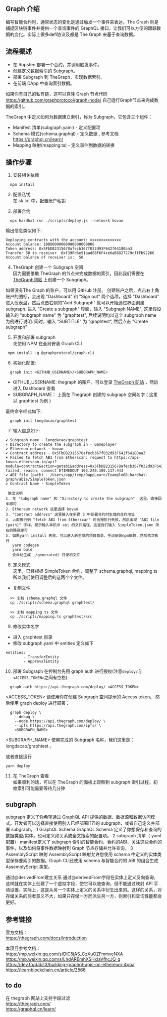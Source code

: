 ## Graph 介绍
编写智能合约时，通常状态的变化是通过触发一个事件来表达，The Graph 则是捕捉区块链事件并提供一个查询事件的 GraphQL 接口，让我们可以方便的跟踪数据的变化。实际上很多defi协议及都是 The Graph 来基于查询数据。  

## 流程概述   
  - 在 Ropsten 部署一个合约，并调用触发事件。
  - 创建定义数据索引的 Subgraph。
  - 部署 Subgraph 到 TheGraph，实现数据索引。
  - 在前端 DApp 中查询索引数据。
  
如果你有自己的私有链，这可以克隆 Graph 节点代码 https://github.com/graphprotocol/graph-node/  自己运行Graph节点来完成数据的索引。  

TheGraph 中定义如何为数据建立索引，称为 Subgraph，它包含三个组件：  
- Manifest 清单(subgraph.yaml) - 定义配置项  
- Schema 模式(schema.graphql) - 定义数据 , 参考文档 https://graphql.cn/learn/
- Mapping 映射(mapping.ts) - 定义事件到数据的转换 
   
## 操作步骤   
1)  安装相关依赖
```
  npm install
```

2) 配置私钥  
在 sk.txt 中，配置账户私钥    

3) 部署合约  
```
  npx hardhat run ./scripts/deploy.js --network kovan
```

输出信息类似如下:  
```
Deploying contracts with the account: xxxxxxxxxxxxxx
Account balance: 10000000000000000000000
Token address: 0x5FbDB2315678afecb367f032d93F642f64180aa3
Transfer 50 to receiver  0xf39Fd6e51aad88F6F4ce6aB8827279cffFb92266
Account balance of receiver is:  50
```

4) TheGraph 创建一个 Subgraph 空间  
因为需要借助 TheGraph 的节点来完成数据的索引，因此我们需要在 [TheGraph网站](https://thegraph.com/) 上创建一个 Subgraph。

如果没有The Graph 的账户，可以用 GitHub 注册。
创建账户之后，点击右上角账户的图标，会出现 "Dashboard" 和 "Sign out" 两个选项，选择 "Dashboard" 进入仪表盘，然后点击右侧的“Add Subgraph" 就可以开始通过界面创建 subgraph.
进入 "Create a subgraph" 界面，输入 "Subgraph NAME", 这里假设输入的 "subgraph name" 为 "graphtest", 后续说明均以这个 subgraph name 为例进行说明. 同时，输入 "SUBTITLE" 为 ”graphtest“, 然后点击 "Create subgraph"


5) 开发和部署 subgraph  
先使用 NPM 在全局安装 Graph CLI  
```
 npm install -g @graphprotocol/graph-cli
```


6) 初始化配置: 
```
  graph init <GITHUB_USERNAME>/<SUBGRAPH_NAME>
```

 - GITHUB_USERNAME:  thegraph 的账户，可以登录 [TheGraph 网站](https://thegraph.com/) ，然后进入 Dashboard 查看
 - SUBGRAPH_NAME： 上面在 Thegraph 创建的 subgraph 空间名字 ( 这里以 graphtest 为例 )

最终命令样式如下:  
```
  graph init longdacao/graphtest
```

7) 输入信息如下:
```
✔ Subgraph name · longdacao/graphtest
✔ Directory to create the subgraph in · Gameplayer
✔ Ethereum network · kovan
✔ Contract address · 0x5FbDB2315678afecb367f032d93F642f64180aa3
✖ Failed to fetch ABI from Etherscan: request to https://api-kovan.etherscan.io/api?module=contract&action=getabi&address=0x5FbDB2315678afecb367f032d93F642f64180aa3 failed, reason: connect ETIMEDOUT 103.240.180.117:443
✔ ABI file (path) · /Users/app/temp/DappLearn/Example08-hardhat-graph/abis/SimpleToken.json
✔ Contract Name · SimpleToken

 输出说明
1. 在 "Subgraph name" 和 "Directory to create the subgraph"  这里，直接回车即可
2. Ethereum network 这里选择 kovan
3. "Contract address" 这里输入在步骤 3 中部署合约时生成的合约地址
4. 上面执行到 "fetch ABI from Etherscan" 时会报执行失败，然后出现 "ABI file (path)" 字样，提示输入本机中 abi 的文件路径，这里我们输入 SimpleToken.json 所在的路径即可
5. 如果yarn install 失败，可以进入新生成的项目目录，手动安装npm依赖，然后依次执行
   yarn codegen
   yarn buld
   会自动生成 ./generated/ 目录和文件
```

8) 定义模式  
这里，已经根据 SimpleToken 合约，调整了 schema.graphql, mapping.ts 所以我们使用调整后的这两个个文件。

- 复制文件
```
  >> 复制 schema.graphql 文件
  cp ./scripts/schema.graphql graphtest/   

  >> 复制 mapping.ts 文件
  cp ./scripts/mapping.ts graphtest/src
```

9) 修改实体名字

- 进入 graphtest 目录
- 修改 subgraph.yaml 中 entities 定义如下
```
entities:
        - TransferEntity
        - ApprovalEntity
```

10) 部署 Subgraph
在控制台先用 graph auth 进行授权(注意`deploy/`与`<ACCESS_TOKEN>`之间有空格):  
```
  graph auth https://api.thegraph.com/deploy/ <ACCESS_TOKEN>
```
<ACCESS_TOKEN> 请使用你在创建 Subgraph 空间提示的 Access token。
然后使用 graph deploy 进行部署：

```
  graph deploy \
    --debug \
    --node https://api.thegraph.com/deploy/ \
    --ipfs https://api.thegraph.com/ipfs/ \
    <SUBGRAPH_NAME>
```
<SUBGRAPH_NAME> 使用完成的 Subgraph 名称，我们这里是：longdacao/graphtest 。

或者直接运行
```
yarn deploy
```

11) 在 TheGraph 查看  
如果顺利的话，可以在 TheGraph 的面板上观察到 subgraph 索引过程，初始索引可能需要等待几分钟

## subgraph 
subgraph 定义了你希望通过 GraphQL API 提供的数据、数据源和数据访问模式。开发者可以选择直接使用别人已经部署[17]的 subgraph，或者自己定义并部署 subgraph。
1 GraphQL Schema
GraphQL Schema 定义了你想保存和查询的数据类型/实体。也可定义如关系或全文搜索的配置项。
2 subgraph 清单（ yaml 配置）
manifest定义了 subgraph 索引的智能合约、合约的ABI、关注这些合约的事件，以及如何将事件数据映射到 Graph 节点存储并允许查询。
3 AssemblyScript 映射
AssemblyScript 映射允许您使用 schema 中定义的实体类型保存要索引的数据。Graph CLI还使用 schema 与智能合约的 ABI 的组合生成 AssemblyScript 类型。

通过@derivedFrom建立关系
通过@derivedFrom字段在实体上定义反向查询，这样就在实体上创建了一个虚拟字段，使它可以被查询，但不能通过映射 API 手动设置。实际上，这是从另一个实体上定义的关系中衍生出来的。这样的关系，对存储关系的两者意义不大，如果只存储一方而派生另一方，则索引和查询性能都会更好。

## 参考链接  
官方文档：   
https://thegraph.com/docs/introduction
   
本项目参考文档：  
https://mp.weixin.qq.com/s/DlC5jAS_CzXuOZFmmveNXA  
https://mp.weixin.qq.com/s/LhdAREmhXSHxIaVfhcJQ_g
https://dev.to/dabit3/building-graphql-apis-on-ethereum-4poa   
https://learnblockchain.cn/article/2566  
 
   
## to do
在 thegraph 网站上支持字段过滤  
https://thegraph.com/  
https://graphql.cn/learn/ 
